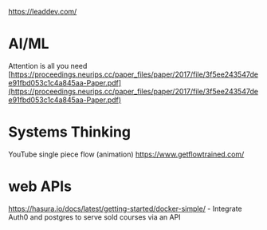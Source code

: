 
https://leaddev.com/
# AI/ML
Attention is all you need [https://proceedings.neurips.cc/paper_files/paper/2017/file/3f5ee243547dee91fbd053c1c4a845aa-Paper.pdf](https://proceedings.neurips.cc/paper_files/paper/2017/file/3f5ee243547dee91fbd053c1c4a845aa-Paper.pdf)

# Systems Thinking
YouTube single piece flow (animation)
https://www.getflowtrained.com/

# web APIs
https://hasura.io/docs/latest/getting-started/docker-simple/ - Integrate Auth0 and postgres to serve sold courses via an API